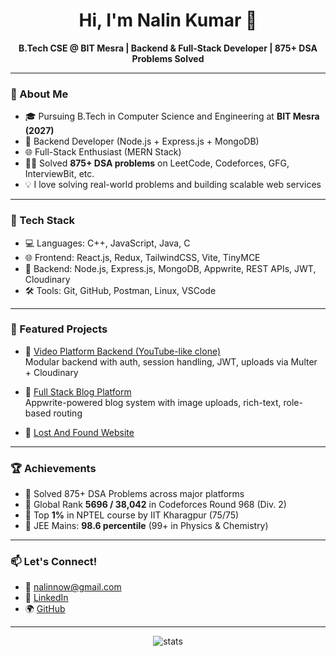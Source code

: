 
<!--
**Nalin-Kumar2004/Nalin-Kumar2004** is a ✨ _special_ ✨ repository because its `README.md` (this file) appears on your GitHub profile.

Here are some ideas to get you started:

- 🔭 I’m currently working on ...
- 🌱 I’m currently learning ...
- 👯 I’m looking to collaborate on ...
- 🤔 I’m looking for help with ...
- 💬 Ask me about ...
- 📫 How to reach me: ...
- 😄 Pronouns: ...
- ⚡ Fun fact: ...
-->
<h1 align="center">Hi, I'm Nalin Kumar 👋</h1>
<p align="center">
  <b>B.Tech CSE @ BIT Mesra | Backend & Full-Stack Developer | 875+ DSA Problems Solved</b>
</p>

---

### 🚀 About Me
- 🎓 Pursuing B.Tech in Computer Science and Engineering at **BIT Mesra (2027)**
- 🔧 Backend Developer (Node.js + Express.js + MongoDB)
- 🌐 Full-Stack Enthusiast (MERN Stack)
- 👨‍💻 Solved **875+ DSA problems** on LeetCode, Codeforces, GFG, InterviewBit, etc.
- 💡 I love solving real-world problems and building scalable web services

---

### 🔨 Tech Stack
- 💻 Languages: C++, JavaScript, Java, C
- 🌐 Frontend: React.js, Redux, TailwindCSS, Vite, TinyMCE
- 🔧 Backend: Node.js, Express.js, MongoDB, Appwrite, REST APIs, JWT, Cloudinary
- 🛠️ Tools: Git, GitHub, Postman, Linux, VSCode

---

### 📌 Featured Projects
- 🔗 [Video Platform Backend (YouTube-like clone)](https://github.com/Nalin-Kumar2004/video-platform-user-backend)  
  Modular backend with auth, session handling, JWT, uploads via Multer + Cloudinary

- 🔗 [Full Stack Blog Platform](https://react-appwrite-blog-app.vercel.app/)  
  Appwrite-powered blog system with image uploads, rich-text, role-based routing

- 🔗 [Lost And Found Website](https://lost-and-found-kappa-ivory.vercel.app/)
---

### 🏆 Achievements
- 💪 Solved 875+ DSA Problems across major platforms
- 🚀 Global Rank **5696 / 38,042** in Codeforces Round 968 (Div. 2)
- 🧠 Top **1%** in NPTEL course by IIT Kharagpur (75/75)
- 🎯 JEE Mains: **98.6 percentile** (99+ in Physics & Chemistry)

---

### 📫 Let's Connect!
- 📧 [nalinnow@gmail.com](mailto:nalinnow@gmail.com)
- 💼 [LinkedIn](https://www.linkedin.com/in/nalin-kumar-swe)
- 🌍 [GitHub](https://github.com/Nalin-Kumar2004)

---

<p align="center">
  <img src="https://github-readme-stats.vercel.app/api?username=Nalin-Kumar2004&show_icons=true&theme=radical" alt="stats" />
</p>
